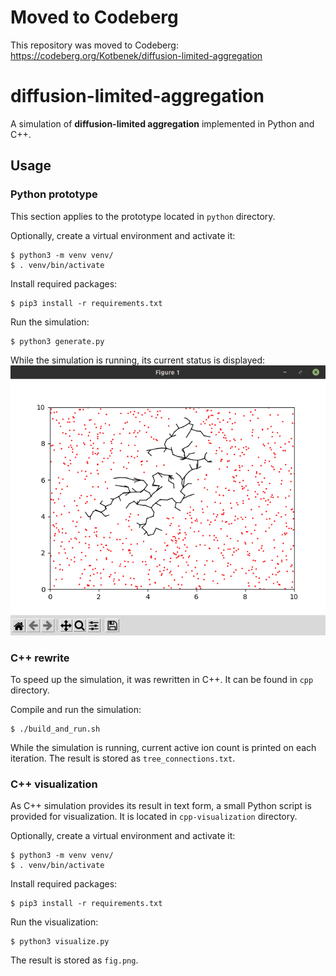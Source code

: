 # Moved to Codeberg

This repository was moved to Codeberg:
https://codeberg.org/Kotbenek/diffusion-limited-aggregation

# diffusion-limited-aggregation

A simulation of **diffusion-limited aggregation** implemented in Python and C++.

## Usage

### Python prototype

This section applies to the prototype located in `python` directory.

Optionally, create a virtual environment and activate it:
```
$ python3 -m venv venv/
$ . venv/bin/activate
```

Install required packages:
```
$ pip3 install -r requirements.txt
```

Run the simulation:
```
$ python3 generate.py
```

While the simulation is running, its current status is displayed:
<img src="images/python_prototype_visualization.png">

### C++ rewrite

To speed up the simulation, it was rewritten in C++. It can be found in `cpp` directory.

Compile and run the simulation:
```
$ ./build_and_run.sh
```

While the simulation is running, current active ion count is printed on each iteration. The result is stored as `tree_connections.txt`.

### C++ visualization

As C++ simulation provides its result in text form, a small Python script is provided for visualization. It is located in `cpp-visualization` directory.

Optionally, create a virtual environment and activate it:
```
$ python3 -m venv venv/
$ . venv/bin/activate
```

Install required packages:
```
$ pip3 install -r requirements.txt
```

Run the visualization:
```
$ python3 visualize.py
```

The result is stored as `fig.png`.
